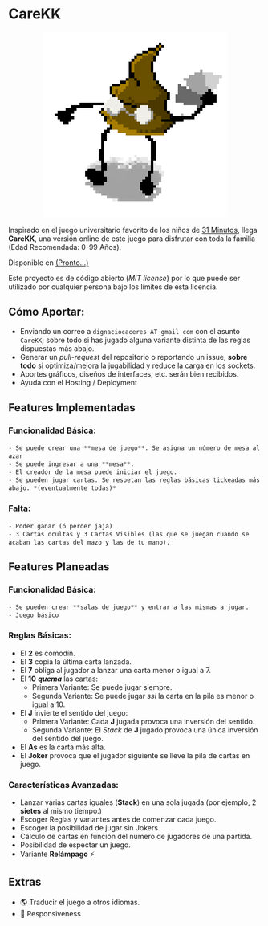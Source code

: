 # CareKK

<p align="center">
  <img src="https://raw.githubusercontent.com/dcaceresm/carekk/master/carekk-app/public/images/cacu.png">
</p>

Inspirado en el juego universitario favorito de los niños de [31 Minutos](https://es.wikipedia.org/wiki/31_minutos), llega **CareKK**, una versión online de este juego para disfrutar con toda la familia (Edad Recomendada: 0-99 Años).

Disponible en [(Pronto...)](https://###)

Este proyecto es de código abierto (*MIT license*) por lo que puede ser utilizado por cualquier persona bajo los límites de esta licencia.

## Cómo Aportar:
- Enviando un correo a `dignaciocaceres AT gmail com` con el asunto `CareKK`; sobre todo si has jugado alguna variante distinta de las reglas dispuestas más abajo. 
- Generar un *pull-request* del repositorio o reportando un issue, **sobre todo** si optimiza/mejora la jugabilidad y reduce la carga en los sockets.
- Aportes gráficos, diseños de interfaces, etc. serán bien recibidos.
- Ayuda con el Hosting / Deployment


## Features Implementadas

### Funcionalidad Básica:
    - Se puede crear una **mesa de juego**. Se asigna un número de mesa al azar
    - Se puede ingresar a una **mesa**.
    - El creador de la mesa puede iniciar el juego.
    - Se pueden jugar cartas. Se respetan las reglas básicas tickeadas más abajo. *(eventualmente todas)*

### Falta:
    - Poder ganar (ó perder jaja)
    - 3 Cartas ocultas y 3 Cartas Visibles (las que se juegan cuando se acaban las cartas del mazo y las de tu mano).





## Features Planeadas

### Funcionalidad Básica:
    - Se pueden crear **salas de juego** y entrar a las mismas a jugar.
    - Juego básico
    

### Reglas Básicas:
- El **2** es comodín.
- El **3** copia la última carta lanzada.
- El **7** obliga al jugador a lanzar una carta menor o igual a 7.
- El **10** ***quema*** las cartas:
    - Primera Variante: Se puede jugar siempre.
    - Segunda Variante: Se puede jugar *ssi* la carta en la pila es menor o igual a 10.
- El **J** invierte el sentido del juego:
    - Primera Variante: Cada **J** jugada provoca una inversión del sentido.
    - Segunda Variante: El *Stack* de **J** jugado provoca una única inversión del sentido del juego.
- El **As** es la carta más alta.
- El **Joker** provoca que el jugador siguiente se lleve la pila de cartas en juego.

### Características Avanzadas:
- Lanzar varias cartas iguales (**Stack**) en una sola jugada (por ejemplo, 2 **sietes** al mismo tiempo.)
- Escoger Reglas y variantes antes de comenzar cada juego.
- Escoger la posibilidad de jugar sin Jokers
- Cálculo de cartas en función del número de jugadores de una partida.
- Posibilidad de espectar un juego.
- Variante **Relámpago** ⚡


## Extras
- 🌎 Traducir el juego a otros idiomas. 
- 📱 Responsiveness 

